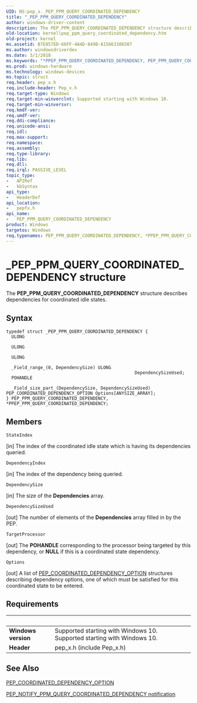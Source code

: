 ```yaml
---
UID: NS:pep_x._PEP_PPM_QUERY_COORDINATED_DEPENDENCY
title: "_PEP_PPM_QUERY_COORDINATED_DEPENDENCY"
author: windows-driver-content
description: The PEP_PPM_QUERY_COORDINATED_DEPENDENCY structure describes dependencies for coordinated idle states.
old-location: kernel\pep_ppm_query_coordinated_dependency.htm
old-project: kernel
ms.assetid: B7E857ED-66FF-4A4D-849B-A15663106507
ms.author: windowsdriverdev
ms.date: 3/1/2018
ms.keywords: "*PPEP_PPM_QUERY_COORDINATED_DEPENDENCY, PEP_PPM_QUERY_COORDINATED_DEPENDENCY, PEP_PPM_QUERY_COORDINATED_DEPENDENCY structure [Kernel-Mode Driver Architecture], PPEP_PPM_QUERY_COORDINATED_DEPENDENCY, PPEP_PPM_QUERY_COORDINATED_DEPENDENCY structure pointer [Kernel-Mode Driver Architecture], _PEP_PPM_QUERY_COORDINATED_DEPENDENCY, kernel.pep_ppm_query_coordinated_dependency, pepfx/PEP_PPM_QUERY_COORDINATED_DEPENDENCY, pepfx/PPEP_PPM_QUERY_COORDINATED_DEPENDENCY"
ms.prod: windows-hardware
ms.technology: windows-devices
ms.topic: struct
req.header: pep_x.h
req.include-header: Pep_x.h
req.target-type: Windows
req.target-min-winverclnt: Supported starting with Windows 10.
req.target-min-winversvr: 
req.kmdf-ver: 
req.umdf-ver: 
req.ddi-compliance: 
req.unicode-ansi: 
req.idl: 
req.max-support: 
req.namespace: 
req.assembly: 
req.type-library: 
req.lib: 
req.dll: 
req.irql: PASSIVE_LEVEL
topic_type:
-	APIRef
-	kbSyntax
api_type:
-	HeaderDef
api_location:
-	pepfx.h
api_name:
-	PEP_PPM_QUERY_COORDINATED_DEPENDENCY
product: Windows
targetos: Windows
req.typenames: PEP_PPM_QUERY_COORDINATED_DEPENDENCY, *PPEP_PPM_QUERY_COORDINATED_DEPENDENCY, PEP_PPM_QUERY_COORDINATED_DEPENDENCY, *PPEP_PPM_QUERY_COORDINATED_DEPENDENCY
---
```


# _PEP_PPM_QUERY_COORDINATED_DEPENDENCY structure
The <b>PEP_PPM_QUERY_COORDINATED_DEPENDENCY</b> structure describes dependencies for coordinated idle states.

## Syntax
````
typedef struct _PEP_PPM_QUERY_COORDINATED_DEPENDENCY {
  ULONG                                                                                   StateIndex;
  ULONG                                                                                   DependencyIndex;
  ULONG                                                                                   DependencySize;
  _Field_range_(0, DependencySize) ULONG                                                  DependencySizeUsed;
  POHANDLE                                                                                TargetProcessor;
  _Field_size_part_(DependencySize, DependencySizeUsed) PEP_COORDINATED_DEPENDENCY_OPTION Options[ANYSIZE_ARRAY];
} PEP_PPM_QUERY_COORDINATED_DEPENDENCY, *PPEP_PPM_QUERY_COORDINATED_DEPENDENCY;
````

## Members


`StateIndex`

[in] The index of the coordinated idle state which is having its dependencies queried.

`DependencyIndex`

[in] The index of the dependency being queried.

`DependencySize`

[in] The size of the <b>Dependencies</b> array.

`DependencySizeUsed`

[out] The number of elements of the <b>Dependencies</b> array filled in by the PEP.

`TargetProcessor`

[out] The <b>POHANDLE</b> corresponding to the processor being targeted by this dependency, or <b>NULL</b> if this is a coordinated state dependency.

`Options`

[out] A list of <a href="..\pepfx\ns-pepfx-_pep_coordinated_dependency_option.md">PEP_COORDINATED_DEPENDENCY_OPTION</a> structures describing dependency options, one of which must be satisfied for this coordinated state to be entered.


## Requirements
| &nbsp; | &nbsp; |
| ---- |:---- |
| **Windows version** | Supported starting with Windows 10. Supported starting with Windows 10. |
| **Header** | pep_x.h (include Pep_x.h) |

## See Also

<a href="..\pepfx\ns-pepfx-_pep_coordinated_dependency_option.md">PEP_COORDINATED_DEPENDENCY_OPTION</a>



<a href="https://msdn.microsoft.com/library/windows/hardware/mt186775">PEP_NOTIFY_PPM_QUERY_COORDINATED_DEPENDENCY notification</a>